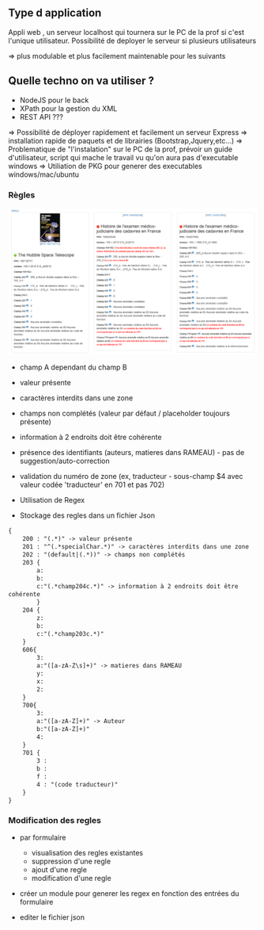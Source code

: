 ## Type d application
Appli web , un serveur localhost qui tournera sur le PC de la prof si c'est l'unique utilisateur. Possibilité de deployer le serveur si plusieurs utilisateurs 

=> plus modulable et plus facilement maintenable pour les suivants

## Quelle techno on va utiliser ? 
- NodeJS pour le back
- XPath pour la gestion du XML
- REST API ???

=> Possibilité de déployer rapidement et facilement un serveur Express
=> installation rapide de paquets et de librairies (Bootstrap,Jquery,etc...)
=> Problematique de "l'instalation" sur le PC de la prof, prévoir un guide d'utilisateur, script qui mache le travail vu qu'on aura pas d'executable windows
=> Utiliation de PKG pour generer des executables windows/mac/ubuntu

### Règles 
![alt text](notice-exemple.PNG)

- champ A dependant du champ B 
- valeur présente
- caractères interdits dans une zone
- champs non complétés (valeur par défaut / placeholder toujours présente)
- information à 2 endroits doit être cohérente
- présence des identifiants (auteurs, matieres dans RAMEAU) - pas de
suggestion/auto-correction
- validation du numéro de zone (ex, traducteur - sous-champ $4 avec valeur codée
'traducteur' en 701 et pas 702)

 
- Utilisation de Regex
- Stockage des regles dans un fichier Json

```
{
	200 : "(.*)" -> valeur présente
	201 : "^(.*specialChar.*)" -> caractères interdits dans une zone
	202 : "(default|(.*))" -> champs non complétés
	203 {
		a: 
		b:
		c:"(.*champ204c.*)" -> information à 2 endroits doit être cohérente
		} 
	204 {
		z:
		b:
		c:"(.*champ203c.*)"
	}
	606{
		3:
		a:"([a-zA-Z\s]+)" -> matieres dans RAMEAU
		y:
		x:
		2:
	}
	700{
		3:
		a:"([a-zA-Z]+)" -> Auteur
		b:"([a-zA-Z]+)"
		4:
	}
	701 {
		3 : 
		b :
		f : 
		4 : "(code traducteur)"
	}
}
```

### Modification des regles
- par formulaire
	- visualisation des regles existantes
	- suppression d'une regle
	- ajout d'une regle
	- modification d'une regle

- créer un module pour generer les regex en fonction des entrées du formulaire
- editer le fichier json
